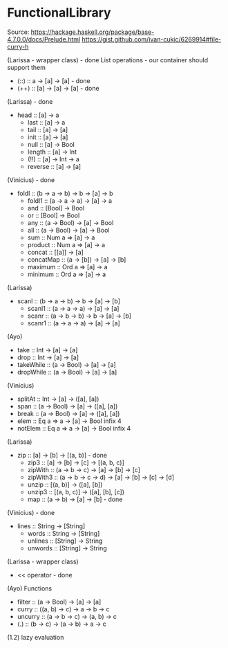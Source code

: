# FunctionalLibrary

Source: https://hackage.haskell.org/package/base-4.7.0.0/docs/Prelude.html
https://gist.github.com/ivan-cukic/6269914#file-curry-h


(Larissa - wrapper class) - done
List operations - our container should support them
- (::) :: a -> [a] -> [a] - done
- (++) :: [a] -> [a] -> [a] - done

(Larissa) - done
- head :: [a] -> a 
  - last :: [a] -> a 
  - tail :: [a] -> [a] 
  - init :: [a] -> [a] 
  - null :: [a] -> Bool 
  - length :: [a] -> Int 
  - (!!) :: [a] -> Int -> a
  - reverse :: [a] -> [a]
 
(Vinicius) - done
- foldl :: (b -> a -> b) -> b -> [a] -> b 
  - foldl1 :: (a -> a -> a) -> [a] -> a 
  - and :: [Bool] -> Bool 
  - or :: [Bool] -> Bool 
  - any :: (a -> Bool) -> [a] -> Bool 
  - all :: (a -> Bool) -> [a] -> Bool 
  - sum :: Num a => [a] -> a 
  - product :: Num a => [a] -> a 
  - concat :: [[a]] -> [a] 
  - concatMap :: (a -> [b]) -> [a] -> [b] 
  - maximum :: Ord a => [a] -> a 
  - minimum :: Ord a => [a] -> a 

(Larissa)
- scanl :: (b -> a -> b) -> b -> [a] -> [b] 
  - scanl1 :: (a -> a -> a) -> [a] -> [a] 
  - scanr :: (a -> b -> b) -> b -> [a] -> [b] 
  - scanr1 :: (a -> a -> a) -> [a] -> [a] 

(Ayo)
  - take :: Int -> [a] -> [a] 
  - drop :: Int -> [a] -> [a] 
  - takeWhile :: (a -> Bool) -> [a] -> [a] 
  - dropWhile :: (a -> Bool) -> [a] -> [a]

(Vinicius)
  - splitAt :: Int -> [a] -> ([a], [a])
  - span :: (a -> Bool) -> [a] -> ([a], [a]) 
  - break :: (a -> Bool) -> [a] -> ([a], [a]) 
  - elem :: Eq a => a -> [a] -> Bool infix 4 
  - notElem :: Eq a => a -> [a] -> Bool infix 4 

(Larissa)
- zip :: [a] -> [b] -> [(a, b)] - done
  - zip3 :: [a] -> [b] -> [c] -> [(a, b, c)] 
  - zipWith :: (a -> b -> c) -> [a] -> [b] -> [c] 
  - zipWith3 :: (a -> b -> c -> d) -> [a] -> [b] -> [c] -> [d] 
  - unzip :: [(a, b)] -> ([a], [b]) 
  - unzip3 :: [(a, b, c)] -> ([a], [b], [c])
  - map :: (a -> b) -> [a] -> [b] - done

(Vinicius) - done
- lines :: String -> [String] 
  - words :: String -> [String] 
  - unlines :: [String] -> String 
  - unwords :: [String] -> String

(Larissa - wrapper class)
- << operator - done

(Ayo)
Functions
- filter :: (a -> Bool) -> [a] -> [a]
- curry :: ((a, b) -> c) -> a -> b -> c
- uncurry :: (a -> b -> c) -> (a, b) -> c
- (.) :: (b -> c) -> (a -> b) -> a -> c

(1.2) lazy evaluation

